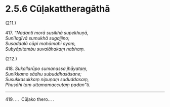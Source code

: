 # 2.5.6 Cūḷakattheragāthā

(211.)

417\. _“Nadanti morā susikhā supekhuṇā,_  
_Sunīlagīvā sumukhā sugajjino;_  
_Susaddalā cāpi mahāmahī ayaṃ,_  
_Subyāpitambu suvalāhakaṃ nabhaṃ._  

(212.)

418\. _Sukallarūpo sumanassa jhāyataṃ,_  
_Sunikkamo sādhu subuddhasāsane;_  
_Susukkasukkaṃ nipuṇaṃ sududdasaṃ,_  
_Phusāhi taṃ uttamamaccutaṃ padan”ti._  

---

419\. …  Cūḷako thero… .
